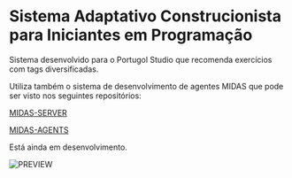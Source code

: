 # Sistema Adaptativo Construcionista para Iniciantes em Programação

Sistema desenvolvido para o Portugol Studio que recomenda exercícios com tags diversificadas.

Utiliza também o sistema de desenvolvimento de agentes MIDAS que pode ser visto nos seguintes repositórios:

[MIDAS-SERVER](https://github.com/AdsonEsteves/Midas-Main-Server)

[MIDAS-AGENTS](https://github.com/AdsonEsteves/Midas-Agent-Server)

Está ainda em desenvolvimento.

![PREVIEW](https://user-images.githubusercontent.com/8836540/123887890-af6ce280-d928-11eb-83ad-d3d4c3c6bd57.png)

